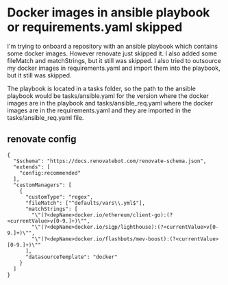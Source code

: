 # Docker images in ansible playbook or requirements.yaml skipped 

I'm trying to onboard a repository with an ansible playbook which contains some docker images. However renovate just skipped it. I also added some fileMatch and matchStrings, but it still was skipped. I also tried to outsource my docker images in requirements.yaml and import them into the playbook, but it still was skipped.

The playbook is located in a tasks folder, so the path to the ansible playbook would be tasks/ansible.yaml for the version where the docker images are in the playbook and tasks/ansible_req.yaml where the docker images are in the requirements.yaml and they are imported in the tasks/ansible_req.yaml file.

## renovate config


```
{
  "$schema": "https://docs.renovatebot.com/renovate-schema.json",
  "extends": [
    "config:recommended"
  ],
  "customManagers": [
    {
      "customType": "regex",
      "fileMatch": ["^defaults/vars\\.yml$"],
      "matchStrings": [
        "\"(?<depName>docker.io/ethereum/client-go):(?<currentValue>v[0-9.]+)\"",
        "\"(?<depName>docker.io/sigp/lighthouse):(?<currentValue>v[0-9.]+)\"",
        "\"(?<depName>docker.io/flashbots/mev-boost):(?<currentValue>[0-9.]+)\""
      ],
      "datasourceTemplate": "docker"
    }
  ]
}
```